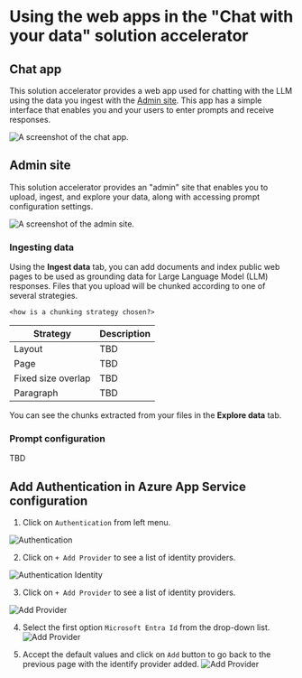 # Using the web apps in the "Chat with your data" solution accelerator

## Chat app

This solution accelerator provides a web app used for chatting with the LLM using the data you ingest with the [Admin site](#admin-site). This app has a simple interface that enables you and your users to enter prompts and receive responses.

![A screenshot of the chat app.](images/chat-app.png)

## Admin site

This solution accelerator provides an "admin" site that enables you to upload, ingest, and explore your data, along with accessing prompt configuration settings.

![A screenshot of the admin site.](images/admin-site.png)

### Ingesting data

Using the **Ingest data** tab, you can add documents and index public web pages to be used as grounding data for Large Language Model (LLM) responses. Files that you upload will be chunked according to one of several strategies.

`<how is a chunking strategy chosen?>`

|Strategy |Description  |
|---------|---------|
|Layout    |  TBD       |
|Page   | TBD         |
|Fixed size overlap     | TBD         |
|Paragraph     | TBD         |

You can see the chunks extracted from your files in the **Explore data** tab.

### Prompt configuration

TBD


## Add Authentication in Azure App Service configuration

1. Click on `Authentication` from left menu.

  ![Authentication](images/AppAuthentication.png)

2. Click on `+ Add Provider` to see a list of identity providers.

  ![Authentication Identity](images/AppAuthenticationIdentity.png)

3. Click on `+ Add Provider` to see a list of identity providers.

  ![Add Provider](images/AppAuthIdentityProvider.png)

4. Select the first option `Microsoft Entra Id` from the drop-down list.
 ![Add Provider](images/AppAuthIdentityProviderAdd.png)

5. Accept the default values and click on `Add` button to go back to the previous page with the identify provider added.
 ![Add Provider](images/AppAuthIdentityProviderAdded.png)

